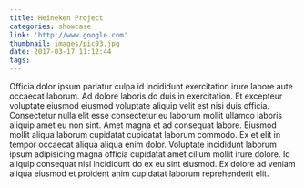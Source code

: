 ```yaml
---
title: Heineken Project
categories: showcase
link: 'http://www.google.com'
thumbnail: images/pic03.jpg
date: 2017-03-17 11:12:44
tags:
---
```


Officia dolor ipsum pariatur culpa id incididunt exercitation irure labore aute occaecat laborum. <!-- more -->Ad dolore laboris do duis in exercitation. Et excepteur voluptate eiusmod eiusmod voluptate aliquip velit est nisi duis officia. Consectetur nulla elit esse consectetur eu laborum mollit ullamco laboris aliquip amet eu non sint. Amet magna et ad consequat labore. Eiusmod mollit aliqua laborum cupidatat cupidatat laborum commodo. Ex et elit in tempor occaecat aliqua aliqua enim dolor. Voluptate incididunt laborum ipsum adipisicing magna officia cupidatat amet cillum mollit irure dolore. Id aliquip consequat nisi incididunt do ex eu sint eiusmod. Ex dolore ad veniam aliqua eiusmod et proident anim cupidatat laborum reprehenderit elit.
